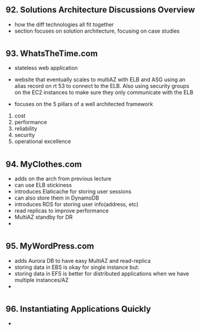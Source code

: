 ## 92. Solutions Architecture Discussions Overview

- how the diff technologies all fit together
- section focuses on solution architecture, focusing on case studies

#

## 93. WhatsTheTime.com

- stateless web application

- website that eventually scales to multiAZ with ELB and ASG using an alias record on rt 53 to connect to the ELB. Also using security groups on the EC2 instances to make sure they only communicate with the ELB

- focuses on the 5 pillars of a well architected framework

1. cost
2. performance
3. reliability
4. security
5. operational excellence

#

## 94. MyClothes.com

- adds on the arch from previous lecture
- can use ELB stickiness
- introduces Elaticache for storing user sessions
- can also store them in DynamoDB
- introduces RDS for storing user info(address, etc)
- read replicas to improve performance
- MultiAZ standby for DR
-

#

## 95. MyWordPress.com

- adds Aurora DB to have easy MultiAZ and read-replica
- storing data in EBS is okay for single instance but:
- storing data in EFS is better for distributed applications when we have multiple instances/AZ
-

#

## 96. Instantiating Applications Quickly

-

#
